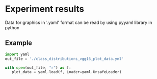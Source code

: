 # Experiment results

Data for graphics in '.yaml' format can be read by using pyyaml library in python

## Example

```python
import yaml
out_file = './class_distributions_vgg16_plot_data.yml'

with open(out_file, "r") as f:
   plot_data = yaml.load(f, Loader=yaml.UnsafeLoader)
```